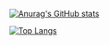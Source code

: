 [![Anurag's GitHub stats](https://github-readme-stats.vercel.app/api?username=hsinlun99&show_icons=true&theme=onedark)](https://github.com/anuraghazra/github-readme-stats)

[![Top Langs](https://github-readme-stats.vercel.app/api/top-langs/?username=hsinlun99&layout=donut-vertical&hide=c%23,ShaderLab,hlsl)](https://github.com/anuraghazra/github-readme-stats)

<!--
**hsinlun99/hsinlun99** is a ✨ _special_ ✨ repository because its `README.md` (this file) appears on your GitHub profile.

Here are some ideas to get you started:

- 🔭 I’m currently working on ...
- 🌱 I’m currently learning ...
- 👯 I’m looking to collaborate on ...
- 🤔 I’m looking for help with ...
- 💬 Ask me about ...
- 📫 How to reach me: ...
- 😄 Pronouns: ...
- ⚡ Fun fact: ...
-->
